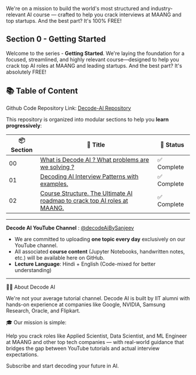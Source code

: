 We're on a mission to build the world's most structured and industry-relevant AI course — crafted to help you crack interviews at MAANG and top startups. And the best part? It's 100% FREE!

## Section 0 - Getting Started

Welcome to the series - **Getting Started**. We're laying the foundation for a focused, streamlined, and highly relevant course—designed to help you crack top AI roles at MAANG and leading startups. And the best part? It's absolutely FREE!

## 📚 Table of Content

Github Code Repository Link: [Decode-AI Repository](https://github.com/Decode-AI-By-Sanjeev/Decode-AI)

This repository is organized into modular sections to help you **learn progressively**:

| 📦 Section | 📘 Title                                             | 🧭 Status         |
|------------|------------------------------------------------------|-------------------|
| 00         | [What is Decode AI ? What problems are we solving ?](https://decode-ai-by-sanjeev.github.io/Decode-AI/Section%200%20-%20Getting%20Started/0.1%20Channel%20Introduction)                                    | ✅ Complete       |
| 01         |  [Decoding AI Interview Patterns with examples.](https://decode-ai-by-sanjeev.github.io/Decode-AI/Section%200%20-%20Getting%20Started/0.2%20AI%20Interview%20Patterns/)                             |  ✅ Complete      |
| 02         | [Course Structure. The Ultimate AI roadmap to crack top AI roles at MAANG. ](https://decode-ai-by-sanjeev.github.io/Decode-AI/Section%200%20-%20Getting%20Started/0.3%20Course%20Introduction)              |  ✅ Complete       |


---

**Decode AI YouTube Channel** : [@decodeAiBySanjeev](https://www.youtube.com/@decodeAiBySanjeev)
- We are committed to uploading **one topic every day** exclusively on our YouTube channel.
- All associated **course content** (Jupyter Notebooks, handwritten notes, etc.) will be available here on GitHub.
- **Lecture Language**: Hindi + English (Code-mixed for better understanding)

---
👨‍💻 About Decode AI

We're not your average tutorial channel. Decode AI is built by IIT alumni with hands-on experience at companies like Google, NVIDIA, Samsung Research, Oracle, and Flipkart.

🎓 Our mission is simple:

Help you crack roles like Applied Scientist, Data Scientist, and ML Engineer at MAANG and other top tech companies — with real-world guidance that bridges the gap between YouTube tutorials and actual interview expectations.

Subscribe and start decoding your future in AI.


